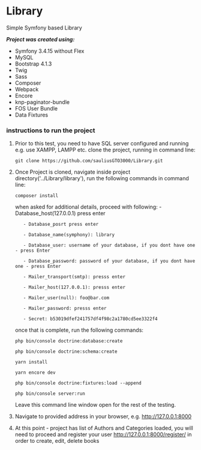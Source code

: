 # Library
Simple Symfony based Library

***Project was created using:***
  - Symfony 3.4.15 without Flex
  - MySQL
  - Bootstrap 4.1.3
  - Twig
  - Sass
  - Composer
  - Webpack
  - Encore
  - knp-paginator-bundle
  - FOS User Bundle
  - Data Fixtures

### instructions to run the project ###
  1. Prior to this test, you need to have SQL server configured and  running e.g. use XAMPP, LAMPP etc. clone the project, running in command line:
  
     ```
     git clone https://github.com/sauliusGTO3000/Library.git
     ```
     
  2. Once Project is cloned, navigate inside project directory('../Library/library'), run the following commands in command line:
  
      ```
      composer install
      ```
        when asked for additional details, proceed with following:
            - Database_host(127.0.0.1) press enter
           
            - Database_posrt press enter
            
            - Database_name(symphony): library
            
            - Database_user: username of your database, if you dont have one - press Enter
            
            - Database_password: password of your database, if you dont have one - press Enter
            
            - Mailer_transport(smtp): presss enter
            
            - Mailer_host(127.0.0.1): presss enter
            
            - Mailer_user(null): foo@bar.com
            
            - Mailer_password: presss enter
            
            - Secret: b53019dfef241757df4f98c2a1780cd5ee3322f4
            
      once that is complete, run the following commands:
      
      ```
      php bin/console doctrine:database:create
      ```
      ```
      php bin/console doctrine:schema:create
      ```
      ```
      yarn install
      ```
      ```
      yarn encore dev
      ```
      ```
      php bin/console doctrine:fixtures:load --append
      ```
      ```
      php bin/console server:run
      ```
      Leave this command line window open for the rest of the testing.
      
  3. Navigate to provided address in your browser, e.g. http://127.0.0.1:8000
  4. At this point - project has list of Authors and Categories loaded, you will need to proceed and register your user http://127.0.0.1:8000/register/  in order to create, edit, delete books
  
